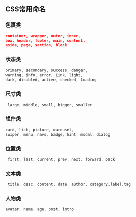 
## CSS常用命名

### 包裹类

```json
container, wrapper, outer, inner,
box, header, footer, main, content, 
aside, page, section, block
```

### 状态类

```js
primary, secondary, success, danger,
warning, info, error, Link, light,
dark, disabled, active, checked, loading
```

### 尺寸类

```js
 large, middle, small, bigger, smaller
```

### 组件类

```js
card, list, picture, carousel,
swiper, menu, navs, badge, hint, modal, dialog
```

### 位置类

```js
 first, last, current, prev, next, forward, back
```

### 文本类

```js
 title, desc, content, date, author, category,label,tag
```

### 人物类

```js
avatar, name, age, post, intro
```


